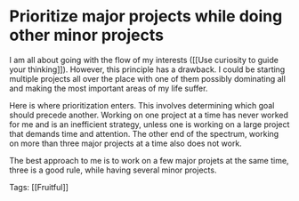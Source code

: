 # Prioritize major projects while doing other minor projects

I am all about going with the flow of my interests ([[Use curiosity to guide your thinking]]). However, this principle has a drawback. I could be starting multiple projects all over the place with one of them possibly dominating all and making the most important areas of my life suffer.

Here is where prioritization enters. This involves determining which goal should precede another. Working on one project at a time has never worked for me and is an inefficient strategy, unless one is working on a large project that demands time and attention. The other end of the spectrum, working on more than three major projects at a time also does not work.

The best approach to me is to work on a few major projets at the same time, three is a good rule, while having several minor projects.

Tags: [[Fruitful]]

